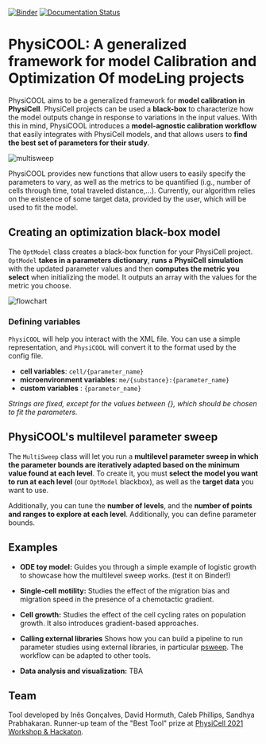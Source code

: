 [![Binder](https://mybinder.org/badge_logo.svg)](https://mybinder.org/v2/gh/IGGoncalves/PhysiCOOL/HEAD?filepath=examples%2Fode-toy-model.ipynb)
[![Documentation Status](https://readthedocs.org/projects/physicool/badge/?version=latest)](https://physicool.readthedocs.io/en/latest/?badge=latest)

# PhysiCOOL: A generalized framework for model Calibration and Optimization Of modeLing projects

PhysiCOOL aims to be a generalized framework for **model calibration in PhysiCell**. PhysiCell projects can be used a **black-box** to characterize how the model outputs change in response to variations in the input values. With this in mind, PhysiCOOL introduces a **model-agnostic calibration workflow** that easily integrates with PhysiCell models, and that allows users to **find the best set of parameters for their study**. 

![multisweep](assets/calibration.gif)

PhysiCOOL provides new functions that allow users to easily specify the parameters to vary, as well as the metrics to be quantified (i.g., number of cells through time, total traveled distance,...). Currently, our algorithm relies on the existence of some target data, provided by the user, which will be used to fit the model. 

## Creating an optimization black-box model
The `OptModel` class creates a black-box function for your PhysiCell project. `OptModel` **takes in a parameters dictionary**, **runs a PhysiCell simulation** with the updated parameter values and then **computes the metric you select** when initializing the model. It outputs an array with the values for the metric you choose.

![flowchart](assets/workflow.png)

### Defining variables

`PhysiCOOL` will help you interact with the XML file. You can use a simple representation, and `PhysiCOOL` will convert it to the format used by the config file.

- **cell variables**: `cell/{parameter_name}`
- **microenvironment variables**: `me/{substance}:{parameter_name}`
- **custom variables** : `{parameter_name}`

*Strings are fixed, except for the values between {}, which should be chosen to fit the parameters.*

## PhysiCOOL's multilevel parameter sweep

The `MultiSweep` class will let you run a **multilevel parameter sweep in which the parameter bounds are iteratively adapted based on the minimum value found at each level**. To create it, you must **select the model you want to run at each level** (our `OptModel` blackbox), as well as the **target data** you want to use.

Additionally, you can tune the **number of levels**, and the **number of points and ranges to explore at each level**. Additionally, you can define parameter bounds.

## Examples

- **ODE toy model:**
Guides you through a simple example of logistic growth to showcase how the multilevel sweep works. (test it on Binder!)

- **Single-cell motility:**
Studies the effect of the migration bias and migration speed in the presence of a chemotactic gradient.

- **Cell growth:**
Studies the effect of the cell cycling rates on population growth. It also introduces gradient-based approaches.

- **Calling external libraries**
Shows how you can build a pipeline to run parameter studies using external libraries, in particular [psweep](https://pypi.org/project/psweep/). The workflow can be adapted to other tools.

- **Data analysis and visualization:**
TBA

## Team

Tool developed by Inês Gonçalves, David Hormuth, Caleb Phillips, Sandhya Prabhakaran. Runner-up team of the "Best Tool" prize at [PhysiCell 2021 Workshop & Hackaton](http://physicell.org/ws2021/#apply).
